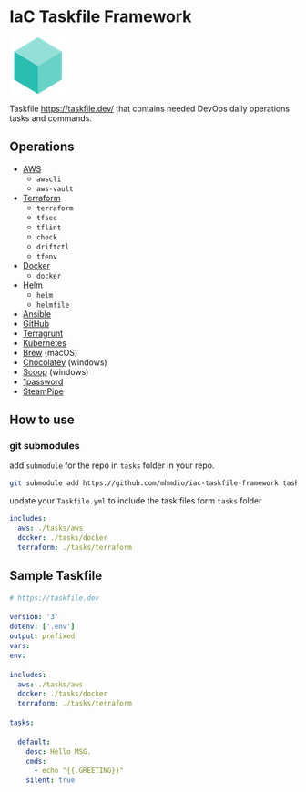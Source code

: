 # IaC Taskfile Framework

![taskfile](taskfile.png)

Taskfile <https://taskfile.dev/> that contains needed DevOps daily operations tasks and commands.

## Operations

- [AWS]()
  - `awscli`
  - `aws-vault`
- [Terraform]()
  - `terraform`
  - `tfsec`
  - `tflint`
  - `check`
  - `driftctl`
  - `tfenv`
- [Docker]()
  - `docker`
- [Helm]()
  - `helm`
  - `helmfile`
- [Ansible]()  
- [GitHub]()  
- [Terragrunt]()  
- [Kubernetes]()  
- [Brew]() (macOS)  
- [Chocolatey](https://chocolatey.org/) (windows)  
- [Scoop]() (windows)  
- [1password]()  
- [SteamPipe]()  

## How to use

### git submodules

add `submodule` for the repo in `tasks` folder in your repo.

```bash
git submodule add https://github.com/mhmdio/iac-taskfile-framework tasks
```

update your `Taskfile.yml` to include the task files form `tasks` folder

```yml
includes:
  aws: ./tasks/aws
  docker: ./tasks/docker
  terraform: ./tasks/terraform
```

## Sample Taskfile

```yml
# https://taskfile.dev

version: '3'
dotenv: ['.env']
output: prefixed
vars:
env:

includes:
  aws: ./tasks/aws
  docker: ./tasks/docker
  terraform: ./tasks/terraform

tasks:

  default:
    desc: Hello MSG.
    cmds:
      - echo "{{.GREETING}}"
    silent: true

```
